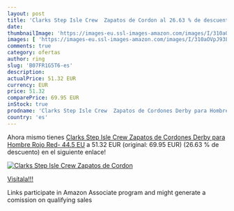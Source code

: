 ```yaml
---
layout: post
title: 'Clarks Step Isle Crew  Zapatos de Cordon al 26.63 % de descuento'
date: 
thumbnailImage: 'https://images-eu.ssl-images-amazon.com/images/I/310aOVpJ93L._SL200_.jpg'
images: [ 'https://images-eu.ssl-images-amazon.com/images/I/310aOVpJ93L._SL200_.jpg' ]
comments: true
category: ofertas
author: ring
slug: 'B07FR1G5T6-es'
description:
actualPrice: 51.32 EUR
currency: EUR
price: 51.32
comparePrice: 69.95 EUR
inStock: true
prodname: 'Clarks Step Isle Crew  Zapatos de Cordones Derby para Hombre  Rojo  Red-   44.5 EU'
country: 'es'
---
```


Ahora mismo tienes [Clarks Step Isle Crew  Zapatos de Cordones Derby para Hombre  Rojo  Red-   44.5 EU](https://www.amazon.es/dp/B07FR1G5T6/?tag=tolees-21) a 51.32 EUR (original: 69.95 EUR) (26.63 %  de descuento) en el siguiente enlace!

[![Clarks Step Isle Crew  Zapatos de Cordon](https://images-eu.ssl-images-amazon.com/images/I/310aOVpJ93L._SL200_.jpg)](https://www.amazon.es/dp/B07FR1G5T6/?tag=tolees-21)

[Visítala!!!](https://www.amazon.es/dp/B07FR1G5T6/?tag=tolees-21)

Links participate in Amazon Associate program and might generate a comission on qualifying sales
